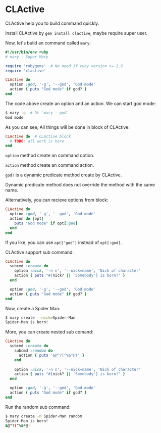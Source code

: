 CLActive
========

CLActive help you to build command quickly.

Install CLActive by `gem install clactive`, maybe require super user.

Now, let's build an command called `mary`:

```ruby
#!/usr/bin/env ruby
# mary - Super Mary

require 'rubygems'  # No need if ruby version >= 1.9
require 'clactive'

CLActive do
  option :god, '-g', '--god', 'God mode'
  action { puts "God mode" if god? }
end
```

The code above create an option and an action. We can start god mode:

```bash
$ mary -g  # Or `mary --god`
God mode
```

As you can see, All things will be done in block of CLActive:

```ruby
CLActive do  # CLActive block
  # TODO: all work is here
end
```

`option` method create an command option.

`action` method create an command action.

`god?` is a dynamic predicate method create by CLActive.

Dynamic predicate method does not override the method with the same name.

Alternatively, you can recieve options from block:

```ruby
CLActive do
  option :god, '-g', '--god', 'God mode'
  action do |opt|
    puts "God mode" if opt[:god]
  end
end
```

If you like, you can use `opt['god']` instead of `opt[:god]`.

CLActive support sub command:

```ruby
CLActive do
  subcmd :create do
    option :nick, '-n n', '--nick=name', 'Nick of character'
    action { puts "#{nick? || 'Somebody'} is born!" }
  end

  option :god, '-g', '--god', 'God mode'
  action { puts "God mode" if god? }
end
```

Now, create a Spider Man:

```bash
$ mary create --nick=Spider-Man
Spider-Man is born!
```

More, you can create nested sub comand:

```ruby
CLActive do
  subcmd :create do
    subcmd :random do
      action { puts '&@^?(^%&*@!' }
    end
    
    option :nick, '-n n', '--nick=name', 'Nick of character'
    action { puts "#{nick? || 'Somebody'} is born!" }
  end

  option :god, '-g', '--god', 'God mode'
  action { puts "God mode" if god? }
end
```

Run the random sub command:

```bash
$ mary create -n Spider-Man random
Spider-Man is born!
&@^?(^%&*@!
```

